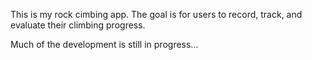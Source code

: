This is my rock cimbing app.
The goal is for users to record, track, and evaluate their climbing progress.

Much of the development is still in progress...
